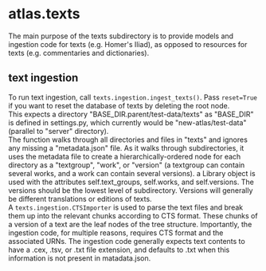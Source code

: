 # atlas.texts

The main purpose of the texts subdirectory is to provide models and ingestion code for texts (e.g. Homer's Iliad), as opposed to resources for texts (e.g. commentaries and dictionaries).

## text ingestion

To run text ingestion, call `texts.ingestion.ingest_texts()`. Pass `reset=True` if you want to reset the database of texts by deleting the root node.  
This expects a directory "BASE_DIR.parent/test-data/texts" as "BASE_DIR" is defined in settings.py, which currently would be "new-atlas/test-data" (parallel to "server" directory).  
The function walks through all directories and files in "texts" and ignores any missing a "metadata.json" file. 
As it walks through subdirectories, it uses the metadata file to create a hierarchically-ordered node for each directory as a "textgroup", "work", or "version" (a textgroup can contain several works, and a work can contain several versions). a Library object is used with the attributes self.text_groups, self.works, and self.versions. 
The versions should be the lowest level of subdirectory. Versions will generally be different translations or editions of texts.  
A `texts.ingestion.CTSImporter` is used to parse the text files and break them up into the relevant chunks according to CTS format. These chunks of a version of a text are the leaf nodes of the tree structure. Importantly, the ingestion code, for multiple reasons, requires CTS format and the associated URNs. 
The ingestion code generally expects text contents to have a .cex, .tsv, or .txt file extension, and defaults to .txt when this information is not present in matadata.json. 
